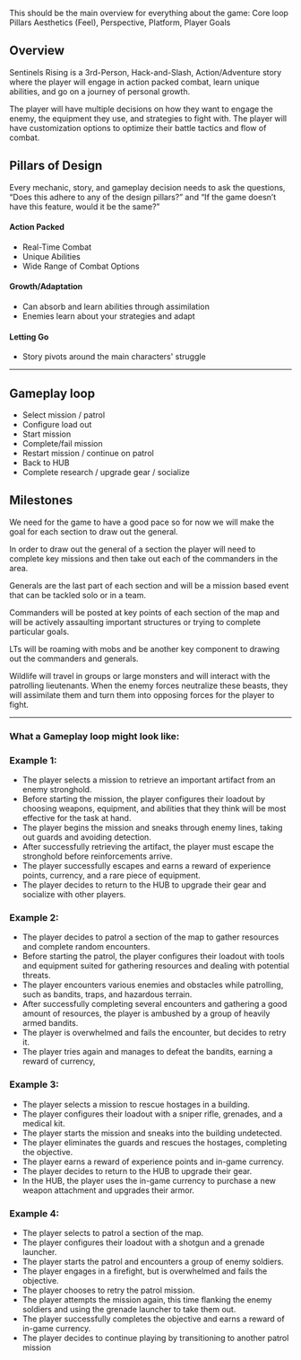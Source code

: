 This should be the main overview for everything about the game:
Core loop
Pillars
Aesthetics (Feel), Perspective, Platform, 
Player Goals




## Overview
Sentinels Rising is a 3rd-Person, Hack-and-Slash, Action/Adventure story where the player will engage in action packed combat, learn unique abilities, and go on a journey of personal growth.

The player will have multiple decisions on how they want to engage the enemy, the equipment they use, and strategies to fight with. The player will have customization options to optimize their battle tactics and flow of combat.

## Pillars of Design
Every mechanic, story, and gameplay decision needs to ask the questions, “Does this adhere to any of the design pillars?” and “If the game doesn’t have this feature, would it be the same?”

#### Action Packed
- Real-Time Combat 
- Unique Abilities
- Wide Range of Combat Options

#### Growth/Adaptation
- Can absorb and learn abilities through assimilation
- Enemies learn about your strategies and adapt

#### Letting Go
- Story pivots around the main characters' struggle



---
## **Gameplay loop**
-   Select mission / patrol
-   Configure load out 
-   Start mission
-   Complete/fail mission
-   Restart mission / continue on patrol
-   Back to HUB
-   Complete research / upgrade gear / socialize 


## Milestones
We need for the game to have a good pace so for now we will make the goal for each section to draw out the general.

In order to draw out the general of a section the player will need to complete key missions and then take out each of the commanders in the area.

Generals are the last part of each section and will be a mission based event that can be tackled solo or in a team.

Commanders will be posted at key points of each section of the map and will be actively assaulting important structures or trying to complete particular goals. 

LTs will be roaming with mobs and be another key component to drawing out the commanders and generals.

Wildlife will travel in groups or large monsters and will interact with the patrolling lieutenants. When the enemy forces neutralize these beasts, they will assimilate them and turn them into opposing forces for the player to fight. 

  
---
### What a Gameplay loop might look like:

### Example 1:
-   The player selects a mission to retrieve an important artifact from an enemy stronghold.
-   Before starting the mission, the player configures their loadout by choosing weapons, equipment, and abilities that they think will be most effective for the task at hand.
-   The player begins the mission and sneaks through enemy lines, taking out guards and avoiding detection.
-   After successfully retrieving the artifact, the player must escape the stronghold before reinforcements arrive.
-   The player successfully escapes and earns a reward of experience points, currency, and a rare piece of equipment.
-   The player decides to return to the HUB to upgrade their gear and socialize with other players.

### Example 2:
-   The player decides to patrol a section of the map to gather resources and complete random encounters.
-   Before starting the patrol, the player configures their loadout with tools and equipment suited for gathering resources and dealing with potential threats.
-   The player encounters various enemies and obstacles while patrolling, such as bandits, traps, and hazardous terrain.
-   After successfully completing several encounters and gathering a good amount of resources, the player is ambushed by a group of heavily armed bandits.
-   The player is overwhelmed and fails the encounter, but decides to retry it.
-   The player tries again and manages to defeat the bandits, earning a reward of currency,

### Example 3:
-   The player selects a mission to rescue hostages in a building.
-   The player configures their loadout with a sniper rifle, grenades, and a medical kit.
-   The player starts the mission and sneaks into the building undetected.
-   The player eliminates the guards and rescues the hostages, completing the objective.
-   The player earns a reward of experience points and in-game currency.
-   The player decides to return to the HUB to upgrade their gear.
-   In the HUB, the player uses the in-game currency to purchase a new weapon attachment and upgrades their armor.

### Example 4:
-   The player selects to patrol a section of the map.
-   The player configures their loadout with a shotgun and a grenade launcher.
-   The player starts the patrol and encounters a group of enemy soldiers.
-   The player engages in a firefight, but is overwhelmed and fails the objective.
-   The player chooses to retry the patrol mission.
-   The player attempts the mission again, this time flanking the enemy soldiers and using the grenade launcher to take them out.
-   The player successfully completes the objective and earns a reward of in-game currency.
-   The player decides to continue playing by transitioning to another patrol mission